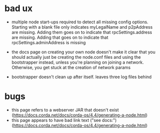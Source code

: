 # bad ux

* multiple node start-ups required to detect all missing config options. Starting with a blank file only indicates myLegalName and p2pAddress are missing. Adding them goes on to indicate that rpcSettings.address are missing. Adding that goes on to indicate that rpcSettings.adminAddress is missing

* the docs page on creating your own node doesn't make it clear that you should actually just be creating the node.conf files and using the bootstrapper instead, unless you're planning on joining a network. Otherwise, you get stuck at the creation of network params

* bootstrapper doesn't clean up after itself. leaves three log files behind

# bugs

* this page refers to a webserver JAR that doesn't exist (https://docs.corda.net/docs/corda-os/4.4/generating-a-node.html)
* this page appears to have bad link text ("see docs:") (https://docs.corda.net/docs/corda-os/4.4/generating-a-node.html)